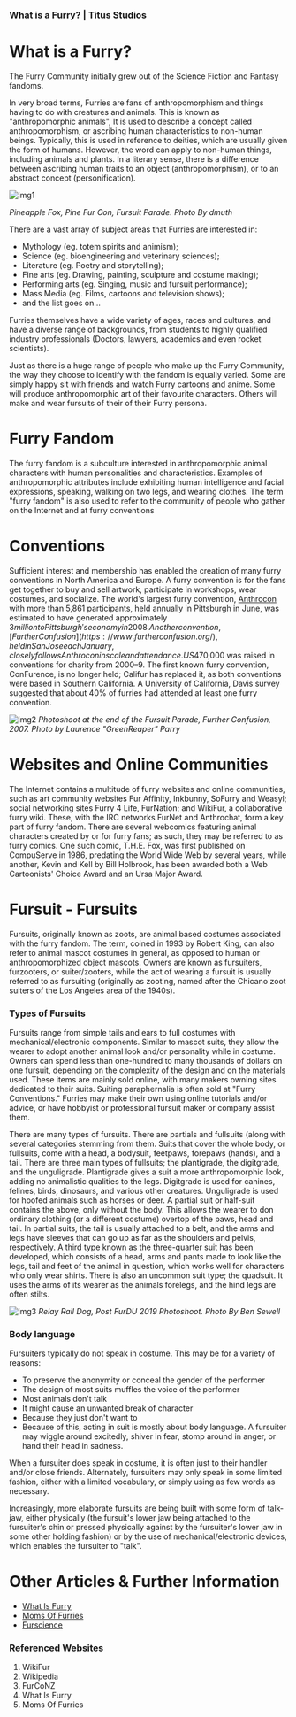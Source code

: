 ### What is a Furry? | Titus Studios

# What is a Furry?

The Furry Community initially grew out of the Science Fiction and Fantasy fandoms.

In very broad terms, Furries are fans of anthropomorphism and things having to do with creatures and animals.
This is known as "anthropomorphic animals", It is used to describe a concept called anthropomorphism, or ascribing human characteristics to non-human beings. Typically, this is used in reference to deities, which are usually given the form of humans. However, the word can apply to non-human things, including animals and plants.
In a literary sense, there is a difference between ascribing human traits to an object (anthropomorphism), or to an abstract concept (personification).

![img1](https://live.staticflickr.com/886/40505382540_1070cdab60_b.jpg)

_Pineapple Fox, Pine Fur Con, Fursuit Parade. Photo By dmuth_


There are a vast array of subject areas that Furries are interested in:

 * Mythology (eg. totem spirits and animism);
 * Science (eg. bioengineering and veterinary sciences);
 * Literature (eg. Poetry and storytelling);
 * Fine arts (eg. Drawing, painting, sculpture and costume making);
 * Performing arts (eg. Singing, music and fursuit performance);
 * Mass Media (eg. Films, cartoons and television shows);
 * and the list goes on…

Furries themselves have a wide variety of ages, races and cultures, and have a diverse range of backgrounds, from students to highly qualified industry professionals (Doctors, lawyers, academics and even rocket scientists).

Just as there is a huge range of people who make up the Furry Community, the way they choose to identify with the fandom is equally varied. Some are simply happy sit with friends and watch Furry cartoons and anime. Some will produce anthropomorphic art of their favourite characters. Others will make and wear fursuits of their of their Furry persona.


# Furry Fandom

The furry fandom is a subculture interested in anthropomorphic animal characters with human personalities and characteristics.
Examples of anthropomorphic attributes include exhibiting human intelligence and facial expressions, speaking, walking on two legs, and wearing clothes. The term "furry fandom" is also used to refer to the community of people who gather on the Internet and at furry conventions


# Conventions

Sufficient interest and membership has enabled the creation of many furry conventions in North America and Europe. A furry convention is for the fans get together to buy and sell artwork, participate in workshops, wear costumes, and socialize. The world's largest furry convention, [Anthrocon](https://www.anthrocon.org/) with more than 5,861 participants, held annually in Pittsburgh in June, was estimated to have generated approximately $3 million to Pittsburgh's economy in 2008. Another convention, [Further Confusion](https://www.furtherconfusion.org/), held in San Jose each January, closely follows Anthrocon in scale and attendance. US$470,000 was raised in conventions for charity from 2000–9. The first known furry convention, ConFurence, is no longer held; Califur has replaced it, as both conventions were based in Southern California. A University of California, Davis survey suggested that about 40% of furries had attended at least one furry convention.

![img2](https://upload.wikimedia.org/wikipedia/commons/7/76/Further_Confusion_2007_fursuit_post-parade_photoshoot.jpg)
_Photoshoot at the end of the Fursuit Parade, Further Confusion, 2007. Photo by Laurence "GreenReaper" Parry_

# Websites and Online Communities

The Internet contains a multitude of furry websites and online communities, such as art community websites Fur Affinity, Inkbunny, SoFurry and Weasyl; social networking sites Furry 4 Life, FurNation; and WikiFur, a collaborative furry wiki. These, with the IRC networks FurNet and Anthrochat, form a key part of furry fandom. 
There are several webcomics featuring animal characters created by or for furry fans; as such, they may be referred to as furry comics. One such comic, T.H.E. Fox, was first published on CompuServe in 1986, predating the World Wide Web by several years, while another, Kevin and Kell by Bill Holbrook, has been awarded both a Web Cartoonists' Choice Award and an Ursa Major Award.

# Fursuit - Fursuits

Fursuits, originally known as zoots, are animal based costumes associated with the furry fandom. The term, coined in 1993 by Robert King, can also refer to animal mascot costumes in general, as opposed to human or anthropomorphized object mascots.
Owners are known as fursuiters, furzooters, or suiter/zooters, while the act of wearing a fursuit is usually referred to as fursuiting (originally as zooting, named after the Chicano zoot suiters of the Los Angeles area of the 1940s).

### Types of Fursuits

Fursuits range from simple tails and ears to full costumes with mechanical/electronic components. Similar to mascot suits, they allow the wearer to adopt another animal look and/or personality while in costume. Owners can spend less than one-hundred to many thousands of dollars on one fursuit, depending on the complexity of the design and on the materials used. These items are mainly sold online, with many makers owning sites dedicated to their suits. Suiting paraphernalia is often sold at "Furry Conventions." Furries may make their own using online tutorials and/or advice, or have hobbyist or professional fursuit maker or company assist them.

There are many types of fursuits. There are partials and fullsuits (along with several categories stemming from them. Suits that cover the whole body, or fullsuits, come with a head, a bodysuit, feetpaws, forepaws (hands), and a tail. There are three main types of fullsuits; the plantigrade, the digitgrade, and the unguligrade. Plantigrade gives a suit a more anthropomorphic look, adding no animalistic qualities to the legs. Digitgrade is used for canines, felines, birds, dinosaurs, and various other creatures. Unguligrade is used for hoofed animals such as horses or deer. A partial suit or half-suit contains the above, only without the body. This allows the wearer to don ordinary clothing (or a different costume) overtop of the paws, head and tail. In partial suits, the tail is usually attached to a belt, and the arms and legs have sleeves that can go up as far as the shoulders and pelvis, respectively. A third type known as the three-quarter suit has been developed, which consists of a head, arms and pants made to look like the legs, tail and feet of the animal in question, which works well for characters who only wear shirts. There is also an uncommon suit type; the quadsuit. It uses the arms of its wearer as the animals forelegs, and the hind legs are often stilts.

![img3](https://i.imgur.com/4RmJGsY.jpg)
_Relay Rail Dog, Post FurDU 2019 Photoshoot. Photo By Ben Sewell_

### Body language

Fursuiters typically do not speak in costume. This may be for a variety of reasons:

 * To preserve the anonymity or conceal the gender of the performer
 * The design of most suits muffles the voice of the performer
 * Most animals don't talk
 * It might cause an unwanted break of character
 * Because they just don't want to
 * Because of this, acting in suit is mostly about body language. A fursuiter may wiggle around excitedly, shiver in fear, stomp around    in anger, or hand their head in sadness.

When a fursuiter does speak in costume, it is often just to their handler and/or close friends. Alternately, fursuiters may only speak in some limited fashion, either with a limited vocabulary, or simply using as few words as necessary.

Increasingly, more elaborate fursuits are being built with some form of talk-jaw, either physically (the fursuit's lower jaw being attached to the fursuiter's chin or pressed physically against by the fursuiter's lower jaw in some other holding fashion) or by the use of mechanical/electronic devices, which enables the fursuiter to "talk".


# Other Articles & Further Information
 * [What Is Furry](http://whatisfurry.org/)
 * [Moms Of Furries](https://mofurries.com/)
 * [Furscience](https://furscience.com/)

### Referenced Websites 
1. WikiFur
2. Wikipedia
3. FurCoNZ
4. What Is Furry
5. Moms Of Furries





